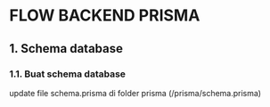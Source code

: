 # FLOW BACKEND PRISMA


## 1. Schema database

### 1.1. Buat schema database

update file schema.prisma di folder prisma (/prisma/schema.prisma)
 